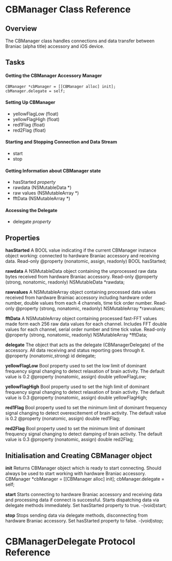 # CBManager Class Reference
## Overview
The CBManager class handles connections and data transfer between Braniac (alpha title) accessory and iOS device.
## Tasks
#### Getting the CBManager Accessory Manager
    CBManager *cbManager = [[CBManager alloc] init];
    cbManager.delegate = self;

#### Setting Up CBManager
* yellowFlagLow (float)
* yellowFlagHigh (float)
* red1Flag (float)
* red2Flag (float)

#### Starting and Stopping Connection and Data Stream
* start
* stop

#### Getting Information about CBManager state
* hasStarted *property*
* rawdata (NSMutableData *)
* raw values (NSMutableArray *)
* fftData (NSMutableArray *)

#### Accessing the Delegate
* delegate *property*

## Properties

**hasStarted**
A BOOL value indicating if the current CBManager instance object working: connected to hardware Braniac accessory and receiving data. Read-only
		@property (nonatomic, assign, readonly) BOOL hasStarted;

**rawdata**
A NSMutableData object containing the unprocessed raw data bytes received from hardware Braniac accessory. Read-only
		@property (strong, nonatomic, readonly) NSMutableData *rawdata;

**rawvalues**
A NSMutableArray object containing processed data values received from hardware Brainiac accessory including hardware order number, double values from each 4 channels, time tick order number. Read-only
		@property (strong, nonatomic, readonly) NSMutableArray *rawvalues;

**fftData**
A NSMutableArray object containing processed fast-FFT values made form each 256 raw data values for each channel. Includes FFT double values for each channel, serial order number and time tick value. Read-only
		@property (strong, nonatomic, readonly) NSMutableArray *fftData;

**delegate**
The object that acts as the delegate (CBManagerDelegate) of the accessory. All data receiving and status reporting goes through it. 
		@property (nonatomic,strong) id <CBManagerDelegate> delegate;

**yellowFlagLow**
Bool property used to set the low limit of dominant frequency signal changing to detect relaxation of brain activity. The default value is 0.2
		@property (nonatomic, assign) double yellowFlagLow;

**yellowFlagHigh**
Bool property used to set the high limit of dominant frequency signal changing to detect relaxation of brain activity. The default value is 0.3
		@property (nonatomic, assign) double yellowFlagHigh;

**red1Flag**
Bool property used to set the minimum limit of dominant frequency signal changing to detect overexcitement of brain activity. The default value is 0.2
		@property (nonatomic, assign) double red1Flag;

**red2Flag**
Bool property used to set the minimum limit of dominant frequency signal changing to detect damping of brain activity. The default value is 0.3
		@property (nonatomic, assign) double red2Flag;

## Initialisation and Creating CBManager object

**init**
Returns CBManager object which is ready to start connecting. Should always be used to start working with hardware Braniac accessory. 
		CBManager *cbManager = [[CBManager alloc] init];
		cbManager.delegate = self;

**start**
Starts connecting to hardware Braniac accessory and receiving data and processing data if connect is successful. Starts dispatching data via delegate methods immediately. Set hasStarted property to true.
		-(void)start;

**stop** 
Stops sending data via delegate methods, disconnecting from hardware Braniac accessory. Set hasStarted property to false.
		-(void)stop;

# CBManagerDelegate Protocol Reference
